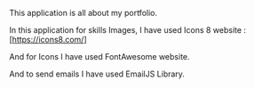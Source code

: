 This application is all about my portfolio.

In this application for skills Images, I have used Icons 8 website :[https://icons8.com/]

And for Icons I have used FontAwesome website.

And to send emails I have used EmailJS Library.